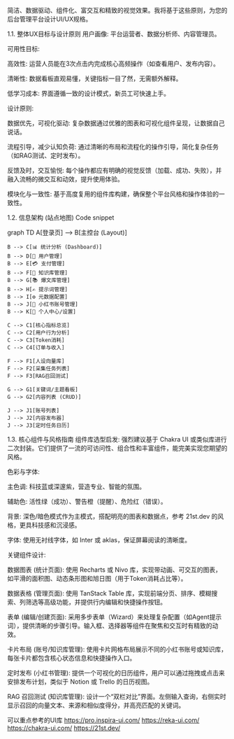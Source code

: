 简洁、数据驱动、组件化、富交互和精致的视觉效果。我将基于这些原则，为您的后台管理平台设计UI/UX规格。

1.1. 整体UX目标与设计原则
用户画像: 平台运营者、数据分析师、内容管理员。

可用性目标:

高效性: 运营人员能在3次点击内完成核心高频操作（如查看用户、发布内容）。

清晰性: 数据看板直观易懂，关键指标一目了然，无需额外解释。

低学习成本: 界面遵循一致的设计模式，新员工可快速上手。

设计原则:

数据优先，可视化驱动: 复杂数据通过优雅的图表和可视化组件呈现，让数据自己说话。

流程引导，减少认知负荷: 通过清晰的布局和流程化的操作引导，简化复杂任务（如RAG测试、定时发布）。

反馈及时，交互愉悦: 每个操作都应有明确的视觉反馈（加载、成功、失败），并融入流畅的微交互和动效，提升使用体验。

模块化与一致性: 基于高度复用的组件库构建，确保整个平台风格和操作体验的一致性。

1.2. 信息架构 (站点地图)
Code snippet

graph TD
    A[登录页] --> B[主控台 (Layout)]
    
    B --> C[📊 统计分析 (Dashboard)]
    B --> D[👥 用户管理]
    B --> E[💳 支付管理]
    B --> F[🧠 知识库管理]
    B --> G[📚 爆文库管理]
    B --> H[✍️ 提示词管理]
    B --> I[⚙️ 元数据配置]
    B --> J[📱 小红书账号管理]
    B --> K[👤 个人中心/设置]
    
    C --> C1[核心指标总览]
    C --> C2[用户行为分析]
    C --> C3[Token消耗]
    C --> C4[订单与收入]
    
    F --> F1[人设向量库]
    F --> F2[采集任务列表]
    F --> F3[RAG召回测试]
    
    G --> G1[关键词/主题看板]
    G --> G2[内容列表 (CRUD)]
    
    J --> J1[账号列表]
    J --> J2[内容发布器]
    J --> J3[定时任务日历]

1.3. 核心组件与风格指南
组件库选型启发: 强烈建议基于 Chakra UI 或类似库进行二次封装。它们提供了一流的可访问性、组合性和丰富组件，能完美实现您期望的风格。

色彩与字体:

主色调: 科技蓝或深邃紫，营造专业、智能的氛围。

辅助色: 活性绿（成功）、警告橙（提醒）、危险红（错误）。

背景: 深色/暗色模式作为主模式，搭配明亮的图表和数据点，参考 21st.dev 的风格，更具科技感和沉浸感。

字体: 使用无衬线字体，如 Inter 或 aklas，保证屏幕阅读的清晰度。

关键组件设计:

数据图表 (统计页面): 使用 Recharts 或 Nivo 库，实现带动画、可交互的图表，如平滑的面积图、动态条形图和旭日图（用于Token消耗占比等）。

数据表格 (管理页面): 使用 TanStack Table 库，实现前端分页、排序、模糊搜索、列筛选等高级功能，并提供行内编辑和快捷操作按钮。

表单 (编辑/创建页面): 采用多步表单（Wizard）来处理复杂配置（如Agent提示词），提供清晰的步骤引导。输入框、选择器等组件在聚焦和交互时有精致的动效。

卡片布局 (账号/知识库管理): 使用卡片网格布局展示不同的小红书账号或知识库，每张卡片都包含核心状态信息和快捷操作入口。

定时发布 (小红书管理): 提供一个可视化的日历组件，用户可以通过拖拽或点击来安排发布计划，类似于 Notion 或 Trello 的日历视图。

RAG 召回测试 (知识库管理): 设计一个“双栏对比”界面。左侧输入查询，右侧实时显示召回的向量文本、来源和相似度得分，并高亮匹配的关键词。

可以重点参考的UI库
https://pro.inspira-ui.com/
https://reka-ui.com/
https://chakra-ui.com/
https://21st.dev/
